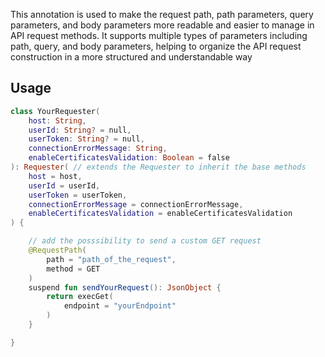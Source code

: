 This annotation is used to make the request path, path parameters, query parameters,
and body parameters more readable and easier to manage in API request methods. It supports multiple
types of parameters including path, query, and body parameters, helping to organize the API request
construction in a more structured and understandable way

## Usage

```kotlin
class YourRequester(
    host: String,
    userId: String? = null,
    userToken: String? = null,
    connectionErrorMessage: String,
    enableCertificatesValidation: Boolean = false
): Requester( // extends the Requester to inherit the base methods
    host = host,
    userId = userId,
    userToken = userToken,
    connectionErrorMessage = connectionErrorMessage,
    enableCertificatesValidation = enableCertificatesValidation
) {

    // add the posssibility to send a custom GET request
    @RequestPath(
        path = "path_of_the_request",
        method = GET
    )
    suspend fun sendYourRequest(): JsonObject {
        return execGet(
            endpoint = "yourEndpoint"
        )
    }

}
```